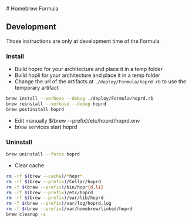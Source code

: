 # Homebrew Formula

## Development

Those instructions are only at development time of the Formula

### Install

- Build hoprd for your architecture and place it in a temp folder
- Build hopli for your architecture and place it in a temp folder
- Change the url of the artifacts at `./deploy/Formula/hoprd.rb` to use the temporary artifact

```bash
brew install --verbose --debug ./deploy/Formula/hoprd.rb
brew reinstall --verbose --debug hoprd
brew postinstall hoprd
```

- Edit manually $(brew --prefix)/etc/hoprd/hoprd.env
- brew services start hoprd

### Uninstall

```bash
brew uninstall --force hoprd
```

- Clear cache

```bash
rm -rf $(brew --cache)/*hopr*
rm -rf $(brew --prefix)/Cellar/hoprd
rm -f $(brew --prefix)/bin/hopr{d,li}
rm -rf $(brew --prefix)/etc/hoprd
rm -rf $(brew --prefix)/var/lib/hoprd
rm -f $(brew --prefix)/var/log/hoprd.log
rm -f $(brew --prefix)/var/homebrew/linked/hoprd
brew cleanup -s
```
